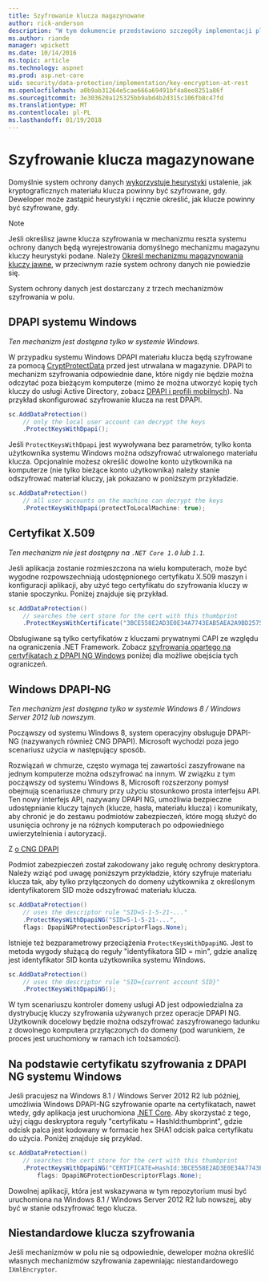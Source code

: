 ```yaml
---
title: Szyfrowanie klucza magazynowane
author: rick-anderson
description: "W tym dokumencie przedstawiono szczegóły implementacji platformy ASP.NET Core ochrony klucza szyfrowanie danych przechowywanych."
ms.author: riande
manager: wpickett
ms.date: 10/14/2016
ms.topic: article
ms.technology: aspnet
ms.prod: asp.net-core
uid: security/data-protection/implementation/key-encryption-at-rest
ms.openlocfilehash: a0b9ab31264e5cae666a69491bf4a8ee8251a86f
ms.sourcegitcommit: 3e303620a125325bb9abd4b2d315c106fb8c47fd
ms.translationtype: MT
ms.contentlocale: pl-PL
ms.lasthandoff: 01/19/2018
---
```

# <a name="key-encryption-at-rest"></a>Szyfrowanie klucza magazynowane

<a name="data-protection-implementation-key-encryption-at-rest"></a>

Domyślnie system ochrony danych [wykorzystuje heurystyki](xref:security/data-protection/configuration/default-settings) ustalenie, jak kryptograficznych materiału klucza powinny być szyfrowane, gdy. Deweloper może zastąpić heurystyki i ręcznie określić, jak klucze powinny być szyfrowane, gdy.

> [!NOTE]
> Jeśli określisz jawne klucza szyfrowania w mechanizmu reszta systemu ochrony danych będą wyrejestrowania domyślnego mechanizmu magazynu kluczy heurystyki podane. Należy [Określ mechanizmu magazynowania kluczy jawne](key-storage-providers.md#data-protection-implementation-key-storage-providers), w przeciwnym razie system ochrony danych nie powiedzie się.

<a name="data-protection-implementation-key-encryption-at-rest-providers"></a>

System ochrony danych jest dostarczany z trzech mechanizmów szyfrowania w polu.

## <a name="windows-dpapi"></a>DPAPI systemu Windows

*Ten mechanizm jest dostępna tylko w systemie Windows.*

W przypadku systemu Windows DPAPI materiału klucza będą szyfrowane za pomocą [CryptProtectData](https://msdn.microsoft.com/library/windows/desktop/aa380261(v=vs.85).aspx) przed jest utrwalana w magazynie. DPAPI to mechanizm szyfrowania odpowiednie dane, które nigdy nie będzie można odczytać poza bieżącym komputerze (mimo że można utworzyć kopię tych kluczy do usługi Active Directory, zobacz [DPAPI i profili mobilnych](https://support.microsoft.com/kb/309408/#6)). Na przykład skonfigurować szyfrowanie klucza na rest DPAPI.

```csharp
sc.AddDataProtection()
    // only the local user account can decrypt the keys
    .ProtectKeysWithDpapi();
```

Jeśli `ProtectKeysWithDpapi` jest wywoływana bez parametrów, tylko konta użytkownika systemu Windows można odszyfrować utrwalonego materiału klucza. Opcjonalnie możesz określić dowolne konto użytkownika na komputerze (nie tylko bieżące konto użytkownika) należy stanie odszyfrować materiał kluczy, jak pokazano w poniższym przykładzie.

```csharp
sc.AddDataProtection()
    // all user accounts on the machine can decrypt the keys
    .ProtectKeysWithDpapi(protectToLocalMachine: true);
```

## <a name="x509-certificate"></a>Certyfikat X.509

*Ten mechanizm nie jest dostępny na `.NET Core 1.0` lub `1.1`.*

Jeśli aplikacja zostanie rozmieszczona na wielu komputerach, może być wygodne rozpowszechniają udostępnionego certyfikatu X.509 maszyn i konfiguracji aplikacji, aby użyć tego certyfikatu do szyfrowania kluczy w stanie spoczynku. Poniżej znajduje się przykład.

```csharp
sc.AddDataProtection()
    // searches the cert store for the cert with this thumbprint
    .ProtectKeysWithCertificate("3BCE558E2AD3E0E34A7743EAB5AEA2A9BD2575A0");
```

Obsługiwane są tylko certyfikatów z kluczami prywatnymi CAPI ze względu na ograniczenia .NET Framework. Zobacz [szyfrowania opartego na certyfikatach z DPAPI NG Windows](#data-protection-implementation-key-encryption-at-rest-dpapi-ng) poniżej dla możliwe obejścia tych ograniczeń.

<a name="data-protection-implementation-key-encryption-at-rest-dpapi-ng"></a>

## <a name="windows-dpapi-ng"></a>Windows DPAPI-NG

*Ten mechanizm jest dostępna tylko w systemie Windows 8 / Windows Server 2012 lub nowszym.*

Począwszy od systemu Windows 8, system operacyjny obsługuje DPAPI-NG (nazywanych również CNG DPAPI). Microsoft wychodzi poza jego scenariusz użycia w następujący sposób.

   Rozwiązań w chmurze, często wymaga tej zawartości zaszyfrowane na jednym komputerze można odszyfrować na innym. W związku z tym począwszy od systemu Windows 8, Microsoft rozszerzony pomysł obejmują scenariusze chmury przy użyciu stosunkowo prosta interfejsu API. Ten nowy interfejs API, nazywany DPAPI NG, umożliwia bezpieczne udostępnianie kluczy tajnych (klucze, hasła, materiału klucza) i komunikaty, aby chronić je do zestawu podmiotów zabezpieczeń, które mogą służyć do usunięcia ochrony je na różnych komputerach po odpowiedniego uwierzytelnienia i autoryzacji.

   Z [o CNG DPAPI](https://msdn.microsoft.com/library/windows/desktop/hh706794(v=vs.85).aspx)

Podmiot zabezpieczeń został zakodowany jako regułę ochrony deskryptora. Należy wziąć pod uwagę poniższym przykładzie, który szyfruje materiału klucza tak, aby tylko przyłączonych do domeny użytkownika z określonym identyfikatorem SID może odszyfrować materiału klucza.

```csharp
sc.AddDataProtection()
    // uses the descriptor rule "SID=S-1-5-21-..."
    .ProtectKeysWithDpapiNG("SID=S-1-5-21-...",
    flags: DpapiNGProtectionDescriptorFlags.None);
```

Istnieje też bezparametrowy przeciążenia `ProtectKeysWithDpapiNG`. Jest to metoda wygody służącą do reguły "identyfikatora SID = min", gdzie analizę jest identyfikator SID konta użytkownika systemu Windows.

```csharp
sc.AddDataProtection()
    // uses the descriptor rule "SID={current account SID}"
    .ProtectKeysWithDpapiNG();
```

W tym scenariuszu kontroler domeny usługi AD jest odpowiedzialna za dystrybucję kluczy szyfrowania używanych przez operacje DPAPI NG. Użytkownik docelowy będzie można odszyfrować zaszyfrowanego ładunku z dowolnego komputera przyłączonych do domeny (pod warunkiem, że proces jest uruchomiony w ramach ich tożsamości).

## <a name="certificate-based-encryption-with-windows-dpapi-ng"></a>Na podstawie certyfikatu szyfrowania z DPAPI NG systemu Windows

Jeśli pracujesz na Windows 8.1 / Windows Server 2012 R2 lub później, umożliwia Windows DPAPI-NG szyfrowanie oparte na certyfikatach, nawet wtedy, gdy aplikacja jest uruchomiona [.NET Core](https://www.microsoft.com/net/core). Aby skorzystać z tego, użyj ciągu deskryptora reguły "certyfikatu = HashId:thumbprint", gdzie odcisk palca jest kodowany w formacie hex SHA1 odcisk palca certyfikatu do użycia. Poniżej znajduje się przykład.

```csharp
sc.AddDataProtection()
    // searches the cert store for the cert with this thumbprint
    .ProtectKeysWithDpapiNG("CERTIFICATE=HashId:3BCE558E2AD3E0E34A7743EAB5AEA2A9BD2575A0",
        flags: DpapiNGProtectionDescriptorFlags.None);
```

Dowolnej aplikacji, która jest wskazywana w tym repozytorium musi być uruchomiona na Windows 8.1 / Windows Server 2012 R2 lub nowszej, aby być w stanie odszyfrować tego klucza.

## <a name="custom-key-encryption"></a>Niestandardowe klucza szyfrowania

Jeśli mechanizmów w polu nie są odpowiednie, deweloper można określić własnych mechanizmów szyfrowania zapewniając niestandardowego `IXmlEncryptor`.
